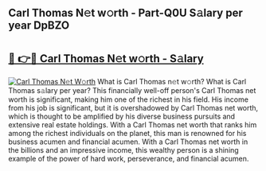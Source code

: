 ## Carl Thomas N𝚎t w𝚘rth - Part-Q0U S𝚊lary per year DpBZO

# <h2><a href="http://gc406ey.nevu.top/?p=Carl+Thomas">🔗 👉🔴 Carl Thomas N𝚎t w𝚘rth - S𝚊lary</a></h2>

[![Carl Thomas N𝚎t W𝚘rth](https://i.imgur.com/Oavwk0R.jpeg)](http://gc406ey.nevu.top/?p=Carl+Thomas)
What is Carl Thomas n𝚎t w𝚘rth? What is Carl Thomas s𝚊lary per year?
This financially well-off person's Carl Thomas net worth is significant, making him one of the richest in his field. His income from his job is significant, but it is overshadowed by Carl Thomas net worth, which is thought to be amplified by his diverse business pursuits and extensive real estate holdings. With a Carl Thomas net worth that ranks him among the richest individuals on the planet, this man is renowned for his business acumen and financial acumen. With a Carl Thomas net worth in the billions and an impressive income, this wealthy person is a shining example of the power of hard work, perseverance, and financial acumen.
